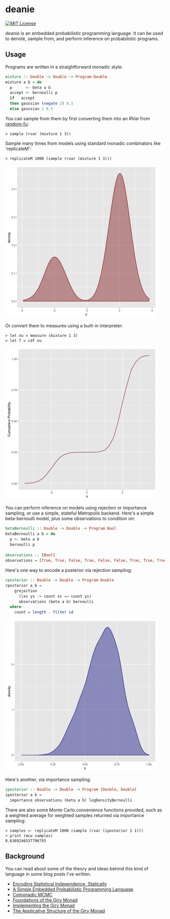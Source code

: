 
# deanie

[![MIT License](https://img.shields.io/badge/license-MIT-blue.svg)](https://github.com/jtobin/deanie/blob/master/LICENSE)

*deanie* is an embedded probabilistic programming language.  It can be used to
denote, sample from, and perform inference on probabilistic programs.

## Usage

Programs are written in a straightforward monadic style:

``` haskell
mixture :: Double -> Double -> Program Double
mixture a b = do
  p      <- beta a b
  accept <- bernoulli p
  if   accept
  then gaussian (negate 2) 0.5
  else gaussian 2 0.5
```

You can sample from them by first converting them into an *RVar* from
[random-fu][rafu]:

```
> sample (rvar (mixture 1 3))
```

Sample many times from models using standard monadic combinators like
'replicateM':

```
> replicateM 1000 (sample (rvar (mixture 1 3)))
```

![](assets/mixture.png)

Or convert them to measures using a built-in interpreter:

```
> let nu = measure (mixture 1 3)
> let f = cdf nu
```

![](assets/mixture_cdf.png)

You can perform inference on models using rejection or importance sampling, or
use a simple, stateful Metropolis backend.  Here's a simple beta-bernoulli
model, plus some observations to condition on:

``` haskell
betaBernoulli :: Double -> Double -> Program Bool
betaBernoulli a b = do
  p <- beta a b
  bernoulli p

observations :: [Bool]
observations = [True, True, False, True, False, False, True, True, True]
```

Here's one way to encode a posterior via rejection sampling:

``` haskell
rposterior :: Double -> Double -> Program Double
rposterior a b =
    grejection
      (\xs ys -> count xs == count ys)
      observations (beta a b) bernoulli
  where
    count = length . filter id
```

![](assets/bb_rejection.png)

Here's another, via importance sampling:

``` haskell
iposterior :: Double -> Double -> Program (Double, Double)
iposterior a b =
  importance observations (beta a b) logDensityBernoulli
```

There are also some Monte Carlo convenience functions provided, such as a
weighted average for weighted samples returned via importance sampling:

```
> samples <- replicateM 1000 (sample (rvar (iposterior 1 1)))
> print (mcw samples)
0.6369246537796793
```

## Background

You can read about some of the theory and ideas behind this kind of language in
some blog posts I've written.

* [Encoding Statistical Independence, Statically][enco]
* [A Simple Embedded Probabilistic Programming Language][sppl]
* [Comonadic MCMC][como]
* [Foundations of the Giry Monad][gifo]
* [Implementing the Giry Monad][gimp]
* [The Applicative Structure of the Giry Monad][giap]

[giap]: https://jtobin.io/giry-monad-applicative
[gimp]: https://jtobin.io/giry-monad-implementation
[gifo]: https://jtobin.io/giry-monad-foundations
[enco]: https://jtobin.io/encoding-independence-statically
[sppl]: https://jtobin.io/simple-probabilistic-programming
[como]: https://jtobin.io/comonadic-mcmc
[rafu]: https://hackage.haskell.org/package/random-fu

